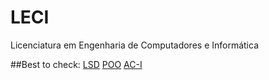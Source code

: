 # LECI
Licenciatura em Engenharia de Computadores e Informática

##Best to check:
[LSD](https://github.com/Dinisoliv/LECI/tree/main/1Ano/2oSemestre/LSD)
[POO](https://github.com/Dinisoliv/LECI/tree/main/1Ano/2oSemestre/POO)
[AC-I](https://github.com/Dinisoliv/LECI/tree/main/2Ano/AC-I)
